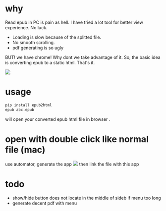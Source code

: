 # why 
Read epub in PC is pain as hell. I have tried a lot tool for better view experience. No luck.
- Loading is slow because of the splitted file.
- No smooth scrolling.
- pdf generating is so ugly 
	
BUT! we have chrome! Why dont we take advantage of it.
So, the basic idea is converting epub to a static html. That's it.

![](https://github.com/zk4/epub2html/blob/master/demo.gif?raw=true)

# usage 
``` bash
pip install epub2html
epub abc.epub  

```
will open your converted epub html file in browser .


# open with double click like normal file (mac)

use automator, generate the app
![](https://github.com/zk4/epub2html/blob/master/demo2.jpg?raw=true)
then link the file with this app


# todo 
- show/hide button does not locate in the middle of sideb if menu too long
- generate decent pdf  with menu

